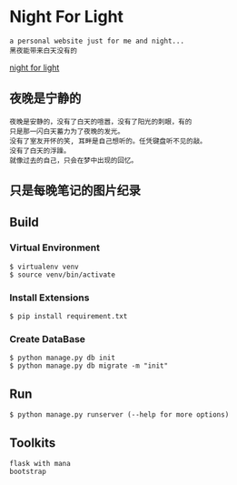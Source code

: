Night For Light
===

    a personal website just for me and night...
    黑夜能带来白天没有的

[night for light](http://121.43.230.104:1048)
## 夜晚是宁静的

    夜晚是安静的，没有了白天的喧嚣，没有了阳光的刺眼，有的
    只是那一闪白天蓄力为了夜晚的发光。
    没有了室友开怀的笑, 耳畔是自己想听的。任凭键盘听不见的敲。
    没有了白天的浮躁。
    就像过去的自己，只会在梦中出现的回忆。

## 只是每晚笔记的图片纪录

## Build
### Virtual Environment

    $ virtualenv venv
    $ source venv/bin/activate

### Install Extensions

    $ pip install requirement.txt

### Create DataBase

    $ python manage.py db init
    $ python manage.py db migrate -m "init"

## Run

    $ python manage.py runserver (--help for more options)

## Toolkits

    flask with mana
    bootstrap
